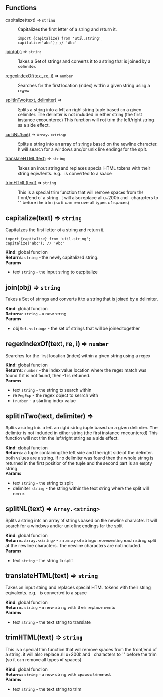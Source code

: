 ## Functions

<dl>
<dt><a href="#capitalize">capitalize(text)</a> ⇒ <code>string</code></dt>
<dd><p>Capitalizes the first letter of a string and return it.</p>
<pre><code>import {capitalize} from &#39;util.string&#39;;
capitalize(&#39;abc&#39;); // &#39;Abc&#39;
</code></pre></dd>
<dt><a href="#join">join(obj)</a> ⇒ <code>string</code></dt>
<dd><p>Takes a Set of strings and converts it to a string that is joined by a
delimiter.</p>
</dd>
<dt><a href="#regexIndexOf">regexIndexOf(text, re, i)</a> ⇒ <code>number</code></dt>
<dd><p>Searches for the first location (index) within a given string using a regex</p>
</dd>
<dt><a href="#splitInTwo">splitInTwo(text, delimiter)</a> ⇒</dt>
<dd><p>Splits a string into a left an right string tuple based on a given delimiter.
The delimter is not included in either string (the first instance encountered)
This function will not trim the left/right string as a side effect.</p>
</dd>
<dt><a href="#splitNL">splitNL(text)</a> ⇒ <code>Array.&lt;string&gt;</code></dt>
<dd><p>Splits a string into an array of strings based on the newline character.  It
will search for a windows and/or unix line endings for the split.</p>
</dd>
<dt><a href="#translateHTML">translateHTML(text)</a> ⇒ <code>string</code></dt>
<dd><p>Takes an input string and replaces special HTML tokens with their string
eqivalents.  e.g. &nbsp; is converted to a space</p>
</dd>
<dt><a href="#trimHTML">trimHTML(text)</a> ⇒ <code>string</code></dt>
<dd><p>This is a special trim function that will remove spaces from the front/end
of a string.  it will also replace all u+200b and &nbsp; characters to &#39; &#39;
before the trim (so it can remove all types of spaces)</p>
</dd>
</dl>

<a name="capitalize"></a>

## capitalize(text) ⇒ <code>string</code>
Capitalizes the first letter of a string and return it.

```
import {capitalize} from 'util.string';
capitalize('abc'); // 'Abc'
```

**Kind**: global function  
**Returns**: <code>string</code> - the newly capitalized string.  
**Params**

- text <code>string</code> - the input string to cacpitalize

<a name="join"></a>

## join(obj) ⇒ <code>string</code>
Takes a Set of strings and converts it to a string that is joined by a
delimiter.

**Kind**: global function  
**Returns**: <code>string</code> - a new string  
**Params**

- obj <code>Set.&lt;string&gt;</code> - the set of strings that will be joined together

<a name="regexIndexOf"></a>

## regexIndexOf(text, re, i) ⇒ <code>number</code>
Searches for the first location (index) within a given string using a regex

**Kind**: global function  
**Returns**: <code>number</code> - the index value location where the regex match was found
If it is not found, then -1 is returned.  
**Params**

- text <code>string</code> - the string to search within
- re <code>RegExp</code> - the regex object to search with
- i <code>number</code> - a starting index value

<a name="splitInTwo"></a>

## splitInTwo(text, delimiter) ⇒
Splits a string into a left an right string tuple based on a given delimiter.
The delimter is not included in either string (the first instance encountered)
This function will not trim the left/right string as a side effect.

**Kind**: global function  
**Returns**: a tuple containing the left side and the right side of the delimter.
both values are a string.  If no delimiter was found then the whole string
is returned in the first position of the tuple and the second part is an
empty string.  
**Params**

- text <code>string</code> - the string to split
- delimiter <code>string</code> - the string within the text string where the split
will occur.

<a name="splitNL"></a>

## splitNL(text) ⇒ <code>Array.&lt;string&gt;</code>
Splits a string into an array of strings based on the newline character.  It
will search for a windows and/or unix line endings for the split.

**Kind**: global function  
**Returns**: <code>Array.&lt;string&gt;</code> - an array of strings representing each stirng split at the
newline characters.  The newline characters are not included.  
**Params**

- text <code>string</code> - the string to split

<a name="translateHTML"></a>

## translateHTML(text) ⇒ <code>string</code>
Takes an input string and replaces special HTML tokens with their string
eqivalents.  e.g. &nbsp; is converted to a space

**Kind**: global function  
**Returns**: <code>string</code> - a new string with their replacements  
**Params**

- text <code>string</code> - the text string to translate

<a name="trimHTML"></a>

## trimHTML(text) ⇒ <code>string</code>
This is a special trim function that will remove spaces from the front/end
of a string.  it will also replace all u+200b and &nbsp; characters to ' '
before the trim (so it can remove all types of spaces)

**Kind**: global function  
**Returns**: <code>string</code> - a new string with spaces trimmed.  
**Params**

- text <code>string</code> - the text string to trim

